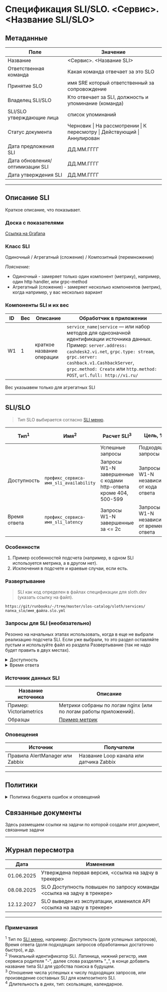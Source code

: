 # Спецификация SLI/SLO. <Сервис>. <Название SLI/SLO>

## Метаданные

| Поле                             | Значение                                                                |
|----------------------------------|-------------------------------------------------------------------------|
| Название                         | <Сервис>. <Название SLI>                                                |
| Ответственная команда            | Какая команда отвечает за это SLO                                       |
| Принятие SLO                     | имя SRE который ответственный за сопровождение                          |
| Владелец SLI/SLO                 | Кто отвечает за SLI, должность и упоминание  (команда)                  |
| SLI/SLO утверждающие лица        | список упоминаний                                                       |
| Статус документа                 | Черновик \| На рассмотрении \| К пересмотру \| Действующий \| Аннулирован |
| Дата предложения SLI             | ДД.ММ.ГГГГ                                                              |
| Дата обновления/оптимизации SLI  | ДД.ММ.ГГГГ                                                              |
| Дата утверждения SLI             | ДД.ММ.ГГГГ                                                              |

---

## Описание SLI

Краткое описание, что показывает.

### Доска с показателями

[Ссылка на Grafana](https://grafana/d/slo-detail?orgId=1&var-Datasource=Victoriametrics&var-service=SLOTH_SERVICE)

### Класс SLI

Одиночный / Агрегатный (сложение) / Композитный (перемножение)

*Пояснение:*  
* Одиночный - замеряет только один компонент (метрику), например, один http handler, или grpc-method
* Агрегатный (сложение) - замеряет несколько компонентов (метрик), когда например, у вас несколько вариант


### Компоненты SLI и их вес

| ID | Вес | Описание                          | Обработчик в приложении                                                                 |
|----|-----|-----------------------------------|----------------------------------------------------------------------------------------|
| W1 | 1   | краткое название операции        | `service_name\|service` — или набор методов для однозначной идентификации источника данных. Пример: `server.address: cashdesk2.vi.net`, `grpc.type: stream`, `grpc.server: cashback.v1.CashbackServer`, `grpc.method: Create` или `http.method: POST`, `url.full: http://vi.ru/` |

Вес указыавем только для агрегатных SLI

---

## SLI/SLO

> Тип SLO выбирается согласно [SLI меню](https://static.googleusercontent.com/media/sre.google/ru//static/pdf/art-of-slos-slides.pdf).

| Тип<sup>1</sup>       | Имя<sup>2</sup>                          | Расчет SLI<sup>3</sup>                          | Цель, %       | Окно наблюдения<sup>4</sup> |
|-----------------------|-----------------------------------------|------------------------------------------------|---------------|-----------------------------|
|                       |                                         | Успешные запросы                               | Подходящие запросы | Достижимая | Желаемая      |                             |
| Доступность           | `префикс_сервиса-имя_sli_availability`  | Запросы W1-N завершенные с кодами http-ответа кроме 404, 500-599 | Запросы W1-N независимо от кода ответа | 99          | 99.9         | 30 дней, скользящее |
| Время ответа          | `префикс_сервиса-имя_sli_latency`       | Запросы W1-N завершенные за <= 2с              | Запросы W1-N независимо от времени ответа | 95          | 99           | 30 дней, скользящее |

### Особенности

1. Пример особенностей подсчета (например, в одном SLI используется метрика, а в другом нет).
2. Исключения в подсчете и краевые случаи, если есть.

### Развертывание

> SLI как код определен в файлах спецификации для sloth.dev (указать ссылку на файл).

`https://git/runbooks/-/tree/master/slos-catalog/sloth/services/папка_slo/имя_файла.slo.yml`

### Запросы для SLI (необязательно)

Резонно на начальных этапах использовать, когда в еще не выбрали реализацию подсчета SLI. 
Если уже выбрали, то это раздел оставляйте пустым и используйте файл из раздела Развертывание (так не надо будет править в двух местах).  

<details>
<summary>Доступность</summary>

**Неудовлетворительные запросы (инверсия успешных):**  
```
код запроса к метрикам
```

**Подходящие запросы:**  
```
код запроса к метрикам
```
</details>

<details>
<summary>Время ответа</summary>

**Успешные запросы:**  
```
код запроса к метрикам
```

**Подходящие запросы:**  
```
код запроса к метрикам
```
</details>

### Источник данных SLI

| Название источника       | Описание                                                                 |
|--------------------------|-------------------------------------------------------------------------|
| Пример: Victoriametrics  | Метрики собраны по логам nginx (или по логам работы приложений).        |
| Образцы                  | [Пример метрик](http://srv:8080/metrics)                     |

### Оповещения

| Источник                     | Получатели                             |
|------------------------------|---------------------------------------|
| Правила AlertManager или Zabbix | Название Loop канала или датчика Zabbix |

---

## Политики

<details>
<summary>Политика бюджета ошибок и оповещений</summary>

Ссылка на политику контроля расхода бюджета ошибок (*Триггеры, Пороги эскалации, Оповещение*):  
[Политика контроля бюджета ошибок](/pages/errbudget-control)

### Политика оповещения

Выбрать желаемую в вашей платформе управления SLO.  
[Политика оповещения о расходовании бюджета ошибок](/pages/errbudget-alerting)
</details>

## Связанные документы 

Здесь размещаем ссылки на задачи по которой создали этот документ, связанные задачи

---

## Журнал пересмотра

| Дата       | Изменения                |
|------------|--------------------------|
| 01.06.2025 | Утверждена первая версия, <ссылка на задчу в трекере> |
| 08.08.2025 | SLO Доступность повышен по запросу команды  <ссылка на задчу в трекере> |
| 12.12.2027 | SLO выведен из экспуатации, изменился API <ссылка на задчу в трекере> |

---

### Примечания

<sup>1</sup> Тип по [SLI меню](https://static.googleusercontent.com/media/sre.google/ru//static/pdf/art-of-slos-slides.pdf), например: Доступность (доля успешных запросов), Время ответа (доля подходящих запросов обработанных достаточно быстро), и др.  
<sup>2</sup> Уникальный идентификатор SLI. Латиница, нижний регистр, имя сервиса родителя "-", далее слова разделять "_", в конце добавить название типа SLI для удобства поиска в будущем.  
<sup>3</sup> Отношение числа успешных к числу подходящих запросов, или произведение составных SLI для композитного SLI.  
<sup>4</sup> Длительность в днях, тип: скользящее, календарное.  
